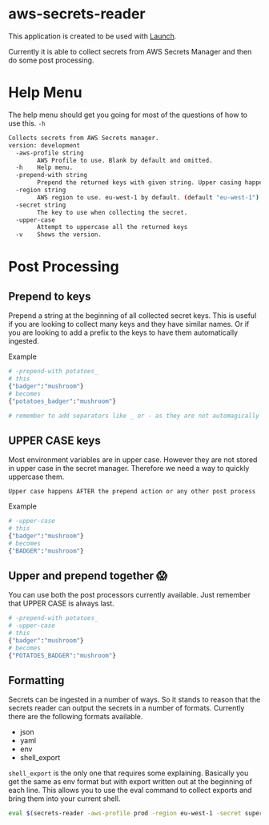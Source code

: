 # aws-secrets-reader

This application is created to be used with [Launch](https://github.com/morfien101/launch).

Currently it is able to collect secrets from AWS Secrets Manager and then do some post processing.

# Help Menu

The help menu should get you going for most of the questions of how to use this. `-h`

```sh
Collects secrets from AWS Secrets manager.
version: development
  -aws-profile string
        AWS Profile to use. Blank by default and omitted.
  -h    Help menu.
  -prepend-with string
        Prepend the returned keys with given string. Upper casing happens after this is applied.
  -region string
        AWS region to use. eu-west-1 by default. (default "eu-west-1")
  -secret string
        The key to use when collecting the secret.
  -upper-case
        Attempt to uppercase all the returned keys
  -v    Shows the version.
```


# Post Processing

## Prepend to keys

Prepend a string at the beginning of all collected secret keys. This is useful if you are looking to collect many keys and they have similar names.
Or if you are looking to add a prefix to the keys to have them automatically ingested.

Example

```sh
# -prepend-with potatoes_
# this
{"badger":"mushroom"}
# becomes
{"potatoes_badger":"mushroom"}

# remember to add separators like _ or - as they are not automagically added.
```

## UPPER CASE keys

Most environment variables are in upper case. However they are not stored in upper case in the secret manager.
Therefore we need a way to quickly uppercase them.

`Upper case happens AFTER the prepend action or any other post process`

Example

```sh
# -upper-case
# this
{"badger":"mushroom"}
# becomes
{"BADGER":"mushroom"}
```

## Upper and prepend together 😱

You can use both the post processors currently available. Just remember that UPPER CASE is always last.

```sh
# -prepend-with potatoes_
# -upper-case
# this
{"badger":"mushroom"}
# becomes
{"POTATOES_BADGER":"mushroom"}
```

## Formatting

Secrets can be ingested in a number of ways. So it stands to reason that the secrets reader can output the secrets in a number of formats.
Currently there are the following formats available.

* json
* yaml
* env
* shell_export

`shell_export` is the only one that requires some explaining. Basically you get the same as env format but with export written out at the beginning of each line.
This allows you to use the eval command to collect exports and bring them into your current shell.

```sh
eval $(secrets-reader -aws-profile prod -region eu-west-1 -secret super-shhh-secret -format shell_export)
```